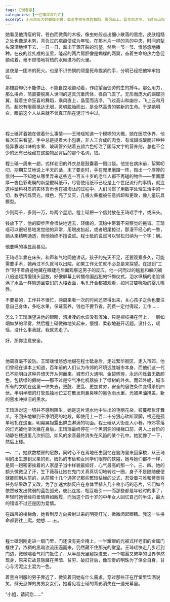 ```yaml
---
tags: [谢君豪]
categories: [一往情深深几许]
excerpt: 无形而庞大的蝴蝶羽翼，载着生命狂喜的舞蹈，乘风直上，晶莹而洁净，飞过高山和幽谷，飞上云和月亮，超脱有限而抵达无垠，灵魂脱胎而出，是全然高贵的崭新的生命。
---
```


她看见他清瘦的背，苍白而微黄的木板，像虫蛀般点出细小散落的黑痣，皮肤粗糙之处也像是木刺，背负过的疤痕便成为年轮。在那木片一样的背的中央，时间的犁头深深地埋下去，一日一日，犁出干涸开裂的沟壑，然后一节一节、慢悠悠地播种。在夜的丝扎成的茧里，隆起的两片肩胛像是蝴蝶的两翼，奋着生命的热力急促颤动着，毫不顾惜地将热的水倾进冷的火里。

这夜是一团冷的死火。也是不识怜悯的顽童死命捏紧的手，分明已经把他牢牢掐住。

那翅膀却仍不能停止、不能自控地颤动着，作绝望而徒劳的生的搏斗。那么用力，那么拼命，简直要脱离人世间的这具沉重肉体，径自飞去了。无形而庞大的蝴蝶羽翼，载着生命狂喜的舞蹈，乘风直上，晶莹而洁净，飞过高山和幽谷，飞上云和月亮，超脱有限而抵达无垠，灵魂脱胎而出，是全然高贵的崭新的生命。于是她明白，眼前这个人从来就不曾真正陷在泥泞当中过。

<br/>

程士砥背着她在做着什么事情——王琦瑶知道一个模糊的大概，她在医院休养，他每次前来看望，手中总是提着大小包裹，非人工合成的肉食、有或甜或酸而非种种怪异寡淡口味的水果、玻璃管外贴着五颜六色标注了国际文字的营养剂，总也不会少的还有已经藏在这些物品背后的那个名词，钱。

程士砥一周来一趟，式样老旧的外衣总是鼓囊着一侧口袋。他坐在病床前，絮絮叨叨、期期艾艾地说上半天的话，末了要走时，手在兜里磨蹭一阵，掏出一个厚厚的信封——不知他从哪里弄来这些连一百五十岁的老年人都不再碰的物件——里面厚厚一沓色彩斑斓的新型塑料纸币，尽管使用纸币已经是上个世纪流行的事情，就连这种塑料材质的实体货币也在被淘汰的过程中，人们习惯了用数字处理生活中的一切，数字闪烁荧光，绿色，亮了又灭，几根火柴棍被任意拆卸和更改，像儿童玩具模型。

少则两千，多则一万，每两个星期，程士砥把一个信封放在王琦瑶手中，或床头。

钱放下了，他的脚步声会很快地远去，轻缓的，沉稳中带着不易察觉的拖沓。王琦瑶可以很轻易地发觉他的异常，用眼皮抬起，或者眼尾掠过，那漫不经心的一瞥，她从来精明通透，而他始终不擅说谎。程士砥的说谎可以轻松归纳为一个字：瞒。

他要瞒的事显而易见。

王琦瑶半靠在床头，和声和气地同他讲话。孩子的先天不足，还要观察多久，可能需要手术，她再过不久就可以出院，如果工作太忙就不必总是来探望。在提到“工作”时不着痕迹地藏在眼睫毛后面观察这男子的反应，他一闪而过的尴尬和躲闪被八倍速超清慢镜头回放，好像屏幕上转播帝国战犯的忏悔仪式，泪水纵横的老脸铺满了水晶一样剔透且变幻的大楼表面，毛孔开合都被观看，如同贪婪吮吸的婴儿嘴唇。

不要紧的，工作并不很忙，两周来看一次的时间还空得出来，关心孩子之余也要注意自己身体，多吃水果，保证营养，钱也不要节省，药费一定付得起，工作……

怎么？王琦瑶望进他的眼睛，清凌凌的水波没有浑浊，只是柳枝拂在河上，一层如烟如梦的早雾，然后程士砥微微地笑起来，慢慢、柔软地避开话题。没什么，瑶瑶，没什么事我就，我就先走了。

好，那你注意安全。

<br/>

他简直毫不设防。王琦瑶慢悠悠地缀在程士砥身后，走过繁华街区，走入市郊。他们曾经在课本上知道，百年前的人们认为市郊的环境远胜城市本身，而他们这一代已不能明白这种异想天开从何而来。城市灯火通明、金碧辉煌，永远闪烁着无数颜色，包括绿的假树——那不过是空气净化机器披上了绿树的外衣。而郊外呢，城市所有的文明在这里一律失去，更脏、更乱、更加贫穷，安全的居住条件变得杀机四伏。半明半暗的灯管孤独地伫立在散发刺鼻臭味的黑色雨水里，光被黑油掩盖，新的黑水冲掉旧的黑水。

王琦瑶对这一切并不感到陌生，她是这片泥水地中生出的艳丽花朵，枝蔓都张牙舞爪，不回头地攀到干净明亮的地段，即使用上一百二十分狠心砍断双脚，根还是孤单地扎在这里，明晃晃袒露出鲜血淋漓的切面。程士砥从大街走入小巷，市郊零落的灯光被他渐次撇在身后，王琦瑶最终停在一个黑洞洞的楼梯口前，男人上台阶的动静在楼道里几次折回，如风的余音最终消失在风笛的某个孔中。她犹豫了一下，然后上楼。

一、二。她默数楼房的层数，同时心不在焉地任由回忆在脑海里来回穿梭，从王琦明的出生想到父亲的死，姆妈的市侩和女同学们眼界的狭隘，她与她们都不一样，是同一趟密密挨着的人家屋子当中样貌最姣好，心气最高的那一个。三、四。她的额头微微见了汗，生下薇薇让她在鬼门关真真切切地转过一圈，身子不是随随便便就能回到从前的，从前熬十几个通宵记那些繁琐枯燥的公式，忍受着刁难和苛责将任务结果改了又改，为了加速大脑反应在身体里植入几十枚小巧的芯片，它们如今依然散发出微弱的蓝色弧光，彼此连接、相互吸引——而那些都是年轻时的事了，年轻时她曾经将爱情弃如敝履，而当这个四十岁的中年女人回忆自己的半生，最大的错误不过还是因为爱情。

在四层的楼梯角，她看到反方向投射过来的明亮灯光，微微闭起眼睛。我这一生拼命都要往上爬，她想……五。

<br/>

程士砥刚刚走进一扇门里，门还没有完全掩上，一半耀眼的光被式样老旧的金属门框住了，浓稠的黑暗浊流压逼而来，仍然藏不住那光的堂皇。王琦瑶快走几步赶到门边，微微喘着气将门抵住了，从半扇光里窥探进去，一个喧嚣又繁华的世界乍然现身，原来它故意隐藏在黑暗、贫穷、破旧背后，像珍贵的明珠为了保全自身，甘心与污泥尘土混为一色。

着黑白制服的男子靠近了，微笑着问她有什么需求，穿过那些正在厅堂里饮酒说笑，肆无忌惮的男男女女们，她看见程士砥的背影消失在一道光幕里。

“小姐，请问您……”

